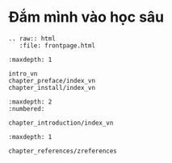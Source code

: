 Đắm mình vào học sâu
========================

```eval_rst
.. raw:: html
   :file: frontpage.html
```

```toc
:maxdepth: 1

intro_vn
chapter_preface/index_vn
chapter_install/index_vn
```

```toc
:maxdepth: 2
:numbered:

chapter_introduction/index_vn
```

```toc
:maxdepth: 1

chapter_references/zreferences
```
